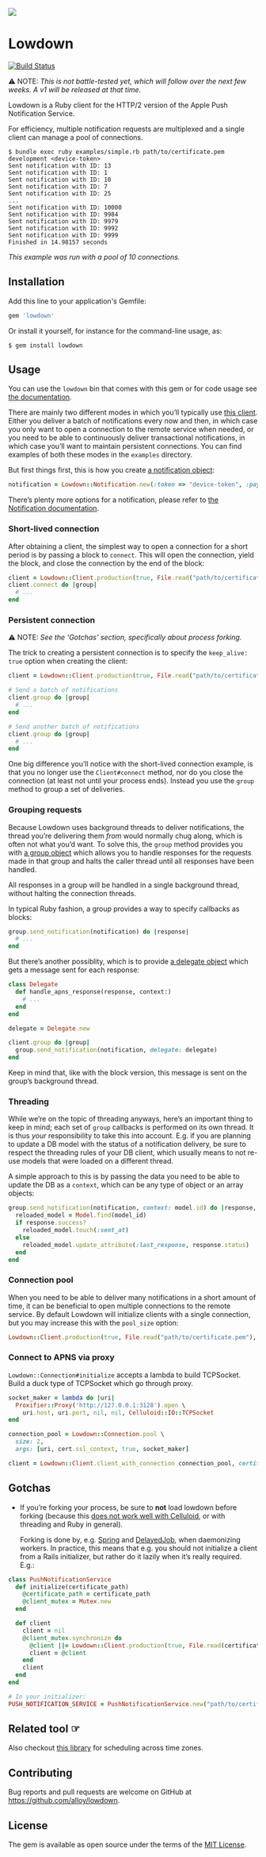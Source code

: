 ![](https://raw.githubusercontent.com/alloy/lowdown/master/doc/lowdown.png)

# Lowdown

[![Build Status](https://travis-ci.org/alloy/lowdown.svg?branch=master)](https://travis-ci.org/alloy/lowdown)

⚠︎ NOTE: _This is not battle-tested yet, which will follow over the next few weeks. A v1 will be released at that time._

Lowdown is a Ruby client for the HTTP/2 version of the Apple Push Notification Service.

For efficiency, multiple notification requests are multiplexed and a single client can manage a pool of connections.

```
$ bundle exec ruby examples/simple.rb path/to/certificate.pem development <device-token>
Sent notification with ID: 13
Sent notification with ID: 1
Sent notification with ID: 10
Sent notification with ID: 7
Sent notification with ID: 25
...
Sent notification with ID: 10000
Sent notification with ID: 9984
Sent notification with ID: 9979
Sent notification with ID: 9992
Sent notification with ID: 9999
Finished in 14.98157 seconds
```

_This example was run with a pool of 10 connections._

## Installation

Add this line to your application's Gemfile:

```ruby
gem 'lowdown'
```

Or install it yourself, for instance for the command-line usage, as:

```
$ gem install lowdown
```

## Usage

You can use the `lowdown` bin that comes with this gem or for code usage see
[the documentation](http://www.rubydoc.info/gems/lowdown).

There are mainly two different modes in which you’ll typically use [this client][client]. Either you deliver a batch of
notifications every now and then, in which case you only want to open a connection to the remote service when needed, or
you need to be able to continuously deliver transactional notifications, in which case you’ll want to maintain
persistent connections. You can find examples of both these modes in the `examples` directory.

But first things first, this is how you create [a notification object][notification]:

```ruby
notification = Lowdown::Notification.new(:token => "device-token", :payload => { :alert => "Hello World!" })
```

There’s plenty more options for a notification, please refer to [the Notification documentation][notification].

### Short-lived connection

After obtaining a client, the simplest way to open a connection for a short period is by passing a block to `connect`.
This will open the connection, yield the block, and close the connection by the end of the block:

```ruby
client = Lowdown::Client.production(true, File.read("path/to/certificate.pem")
client.connect do |group|
  # ...
end
```

### Persistent connection

⚠︎ NOTE: _See the ‘Gotchas’ section, specifically about process forking._

The trick to creating a persistent connection is to specify the `keep_alive: true` option when creating the client:

```ruby
client = Lowdown::Client.production(true, File.read("path/to/certificate.pem"), keep_alive: true)

# Send a batch of notifications
client.group do |group|
  # ...
end

# Send another batch of notifications
client.group do |group|
  # ...
end
```

One big difference you’ll notice with the short-lived connection example, is that you no longer use the `Client#connect`
method, nor do you close the connection (at least not until your process ends). Instead you use the `group` method to
group a set of deliveries.

### Grouping requests

Because Lowdown uses background threads to deliver notifications, the thread you’re delivering them _from_ would
normally chug along, which is often not what you’d want. To solve this, the `group` method provides you with [a group
object][group] which allows you to handle responses for the requests made in that group and halts the caller thread
until all responses have been handled.

All responses in a group will be handled in a single background thread, without halting the connection threads.

In typical Ruby fashion, a group provides a way to specify callbacks as blocks:

```ruby
group.send_notification(notification) do |response|
  # ...
end
```

But there’s another possiblity, which is to provide [a delegate object][delegate] which gets a message sent for each
response:

```ruby
class Delegate
  def handle_apns_response(response, context:)
    # ...
  end
end

delegate = Delegate.new

client.group do |group|
  group.send_notification(notification, delegate: delegate)
end
```

Keep in mind that, like with the block version, this message is sent on the group’s background thread.

### Threading

While we’re on the topic of threading anyways, here’s an important thing to keep in mind; each set of `group` callbacks
is performed on its own thread. It is thus _your_ responsibility to take this into account. E.g. if you are planning to
update a DB model with the status of a notification delivery, be sure to respect the threading rules of your DB client,
which usually means to not re-use models that were loaded on a different thread.

A simple approach to this is by passing the data you need to be able to update the DB as a `context`, which can be any
type of object or an array objects:

```ruby
group.send_notification(notification, context: model.id) do |response, model_id|
  reloaded_model = Model.find(model_id)
  if response.success?
    reloaded_model.touch(:sent_at)
  else
    reloaded_model.update_attribute(:last_response, response.status)
  end
end
```

### Connection pool

When you need to be able to deliver many notifications in a short amount of time, it can be beneficial to open multiple
connections to the remote service. By default Lowdown will initialize clients with a single connection, but you may
increase this with the `pool_size` option:

```ruby
Lowdown::Client.production(true, File.read("path/to/certificate.pem"), pool_size: 3)
```

### Connect to APNS via proxy

`Lowdown::Connection#initialize` accepts a lambda to build TCPSocket. Build a duck type of TCPSocket which go through proxy.

```ruby
socket_maker = lambda do |uri|
  Proxifier::Proxy('http://127.0.0.1:3128').open \
    uri.host, uri.port, nil, nil, Celluloid::IO::TCPSocket
end

connection_pool = Lowdown::Connection.pool \
  size: 2,
  args: [uri, cert.ssl_context, true, socket_maker]

client = Lowdown::Client.client_with_connection connection_pool, certificate: cert
```

## Gotchas

* If you’re forking your process, be sure to **not** load lowdown before forking (because this [does not work well with
  Celluloid](https://github.com/celluloid/celluloid/wiki/Gotchas#do-not-create-actors-prior-to-forking-the-process), or
  with threading and Ruby in general).

  Forking is done by, e.g. [Spring][spring] and [DelayedJob][delayed_job], when daemonizing workers. In practice, this
  means that e.g. you should not initialize a client from a Rails initializer, but rather do it lazily when it’s really
  required. E.g.:

```ruby
class PushNotificationService
  def initialize(certificate_path)
    @certificate_path = certificate_path
    @client_mutex = Mutex.new
  end

  def client
    client = nil
    @client_mutex.synchronize do
      @client ||= Lowdown::Client.production(true, File.read(certificate_path), keep_alive: true)
      client = @client
    end
    client
  end
end

# In your initializer:
PUSH_NOTIFICATION_SERVICE = PushNotificationService.new("path/to/certificate.pem")
```

## Related tool ☞

Also checkout [this library](https://github.com/alloy/time_zone_scheduler) for scheduling across time zones.

## Contributing

Bug reports and pull requests are welcome on GitHub at https://github.com/alloy/lowdown.

## License

The gem is available as open source under the terms of the [MIT License](http://opensource.org/licenses/MIT).

[client]: http://www.rubydoc.info/gems/lowdown/Lowdown/Client
[notification]: http://www.rubydoc.info/gems/lowdown/Lowdown/Notification
[group]: http://www.rubydoc.info/gems/lowdown/Lowdown/RequestGroup
[delegate]: http://www.rubydoc.info/gems/lowdown/Lowdown/Connection/DelegateProtocol

[spring]: https://github.com/rails/spring
[delayed_job]: https://github.com/collectiveidea/delayed_job
